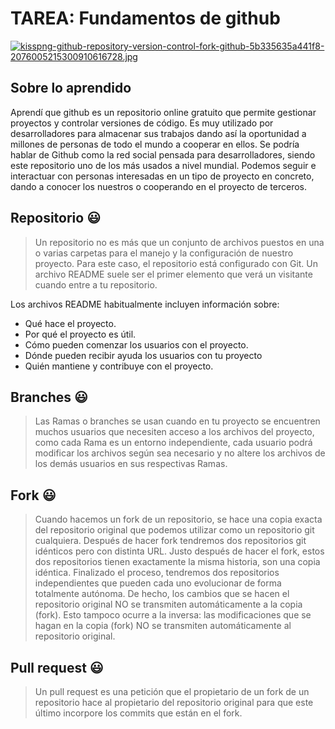 # TAREA: Fundamentos de github

[![kisspng-github-repository-version-control-fork-github-5b335635a441f8-2076005215300910616728.jpg](https://i.postimg.cc/bNJTnTPx/kisspng-github-repository-version-control-fork-github-5b335635a441f8-2076005215300910616728.jpg)](https://postimg.cc/F1M3507z)

##  Sobre lo aprendido

Aprendí que github es un repositorio online gratuito que permite gestionar proyectos y controlar versiones de código. Es muy utilizado por desarrolladores para almacenar sus trabajos dando así la oportunidad a millones de personas de todo el mundo a cooperar en ellos.
Se podría hablar de Github como la red social pensada para desarrolladores, siendo este repositorio uno de los más usados a nivel mundial.
Podemos seguir e interactuar con personas interesadas en un tipo de proyecto en concreto, dando a conocer los nuestros o cooperando en el proyecto de terceros.
## Repositorio :smiley:
> Un repositorio no es más que un conjunto de archivos puestos en una o varias carpetas para el manejo y la configuración de nuestro proyecto. Para este caso, el repositorio está configurado con Git.
Un archivo README suele ser el primer elemento que verá un visitante cuando entre a tu repositorio. 

Los archivos README habitualmente incluyen información sobre:
- Qué hace el proyecto.
- Por qué el proyecto es útil.
- Cómo pueden comenzar los usuarios con el proyecto.
- Dónde pueden recibir ayuda los usuarios con tu proyecto
- Quién mantiene y contribuye con el proyecto.

## Branches  :smiley:
> Las Ramas o branches se usan cuando en tu proyecto se encuentren muchos usuarios que necesiten acceso a los archivos del proyecto, como cada Rama es un entorno independiente, cada usuario podrá modificar los archivos según sea necesario y no altere los archivos de los demás usuarios en sus respectivas Ramas.

## Fork  :smiley:
> Cuando hacemos un fork de un repositorio, se hace una copia exacta del repositorio original que podemos utilizar como un repositorio git cualquiera. Después de hacer fork tendremos dos repositorios git idénticos pero con distinta URL. Justo después de hacer el fork, estos dos repositorios tienen exactamente la misma historia, son una copia idéntica. Finalizado el proceso, tendremos dos repositorios independientes que pueden cada uno evolucionar de forma totalmente autónoma. De hecho, los cambios que se hacen el repositorio original NO se transmiten automáticamente a la copia (fork). Esto tampoco ocurre a la inversa: las modificaciones que se hagan en la copia (fork) NO se transmiten automáticamente al repositorio original.

## Pull request  :smiley:
> Un pull request es una petición que el propietario de un fork de un repositorio hace al propietario del repositorio original para que este último incorpore los commits que están en el fork.
